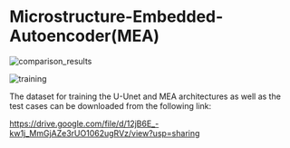 
# Microstructure-Embedded-Autoencoder(MEA)
![comparison_results](https://github.com/RasoulNajafi/Microstructure-Embedded-Autoencoder-MEA-/assets/64740331/f5d46d62-6e47-4a8d-9c52-384b204b774e)

![training](https://github.com/RasoulNajafi/Microstructure-Embedded-Autoencoder-MEA-/assets/64740331/9147cdbb-db8d-4708-abcb-36aaf0f4c188)

The dataset for training the U-Unet and MEA architectures as well as the test cases can be downloaded from the following link:

https://drive.google.com/file/d/12jB6E_-kw1j_MmGjAZe3rUO1062ugRVz/view?usp=sharing

